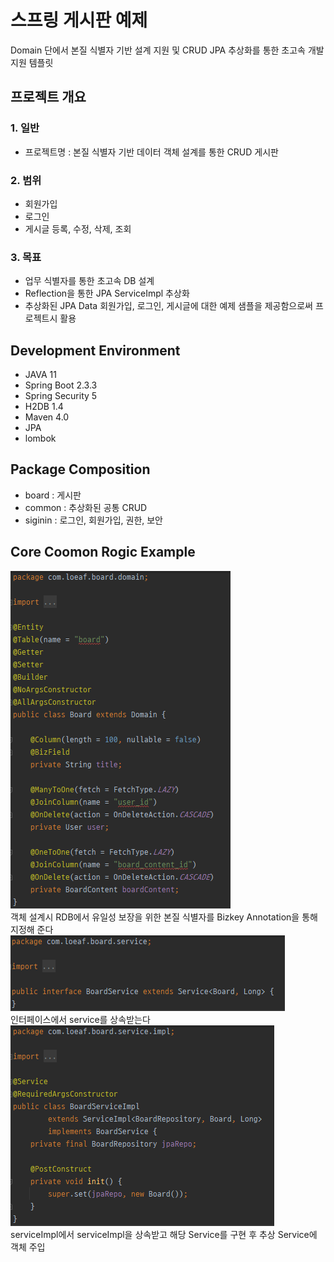# 스프링 게시판 예제

<string>Domain 단에서 본질 식별자 기반 설계 지원 및 CRUD JPA 추상화를 통한 초고속 개발 지원 템플릿</strong>

## 프로젝트 개요   
### 1. 일반
   - 프로젝트명 : 본질 식별자 기반 데이터 객체 설계를 통한 CRUD 게시판
   
### 2. 범위
   - 회원가입
   - 로그인
   - 게시글 등록, 수정, 삭제, 조회
  
### 3. 목표
   - 업무 식별자를 통한 초고속 DB 설계
   - Reflection을 통한 JPA ServiceImpl 추상화
   - 추상화된 JPA Data 회원가입, 로그인, 게시글에 대한 예제 샘플을 제공함으로써 프로젝트시 활용

## Development Environment
- JAVA 11
- Spring Boot 2.3.3
- Spring Security 5
- H2DB 1.4
- Maven 4.0
- JPA
- lombok
 
## Package Composition
- board : 게시판
- common : 추상화된 공통 CRUD
- siginin : 로그인, 회원가입, 권한, 보안

## Core Coomon Rogic Example
![Alt text](../img/domain.PNG)   
객체 설계시 RDB에서 유일성 보장을 위한 본질 식별자를 Bizkey Annotation을 통해 지정해 준다    
![Alt text](../img/service.PNG)   
인터페이스에서 service를 상속받는다
![Alt text](../img/serviceImpl.PNG)   
serviceImpl에서 serviceImpl을 상속받고 해당 Service를 구현 후 추상 Service에 객체 주입 


